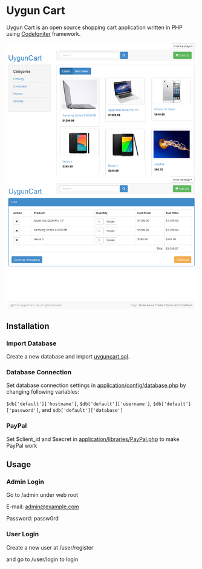 Uygun Cart
==========
Uygun Cart is an open source shopping cart application written in PHP using [CodeIgniter](https://github.com/EllisLab/CodeIgniter) framework.

![screenshot](./images/uyguncart-01.png)
![screenshot](./images/uyguncart-02.png)

Installation
------------
### Import Database
Create a new database and import [uyguncart.sql](https://github.com/uyguncyp/uyguncart/raw/master/uyguncart.sql).

### Database Connection
Set database connection settings in [application/config/database.php](https://github.com/uyguncyp/uyguncart/raw/master/application/config/database.php) by changing following variables:

``$db['default']['hostname']``, ``$db['default']['username']``, ``$db['default']['password']``, and ``$db['default']['database']``

### PayPal

Set $client_id and $secret in [application/libraries/PayPal.php](https://raw.github.com/uyguncyp/uyguncart/master/application/libraries/PayPal.php) to make PayPal work 

Usage
-----
### Admin Login
Go to /admin under web root

E-mail: admin@example.com

Password: passw0rd

### User Login
Create a new user at /user/register

and go to /user/login to login
